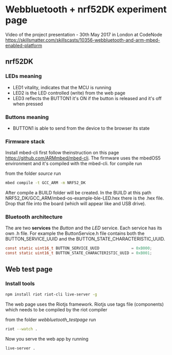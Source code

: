 # Webbluetooth + nrf52DK experiment page

Video of the project presentation - 30th May 2017 in London at CodeNode
https://skillsmatter.com/skillscasts/10356-webbluetooth-and-arm-mbed-enabled-platform

## nrf52DK

### LEDs meaning

 - LED1 vitality, indicates that the MCU is running
 - LED2 is the LED controlled (write) from the web page
 - LED3 reflects the BUTTON1 it's ON if the button is released and it's off when pressed

### Buttons meaning

 - BUTTON1 is able to send from the device to the browser its state

### Firmware stack

Install mbed-cli first follow theinstruction on this page https://github.com/ARMmbed/mbed-cli.
The firmware uses the mbedOS5 environment and it's compiled with the mbed-cli.
for compile run

from the folder *source* run

```Bash
mbed compile -t GCC_ARM -m NRF52_DK
```

After compile a BUILD folder will be created.
In the BUILD at this path NRF52_DK/GCC_ARM/mbed-os-example-ble-LED.hex there is the .hex file. Drop that file into the board (which will appear like and USB drive).

### Bluetooth architecture

The are two **services** the *Button* and the *LED* service. Each service has its own .h file. For example the ButtonService.h file contains both the BUTTON_SERVICE_UUID and the BUTTON_STATE_CHARACTERISTIC_UUID.

```C
const static uint16_t BUTTON_SERVICE_UUID              = 0xB000;
const static uint16_t BUTTON_STATE_CHARACTERISTIC_UUID = 0xB001;
```

## Web test page

### Install tools

```Bash
npm install riot riot-cli live-server -g
```

The web page uses the Riotjs framework. Riotjs use tags file (components) which needs to be compiled by the riot compiler

from the folder *webbluetooth_testpage* run

```Bash
riot --watch .
```

Now you serve the web app by running

```Bash
live-server .
```

